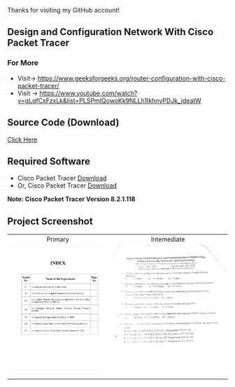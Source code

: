 Thanks for visiting my GitHub account!


## Design and Configuration Network  With Cisco Packet Tracer


### For More 
- Visit-> https://www.geeksforgeeks.org/router-configuration-with-cisco-packet-tracer/
- Visit -> https://www.youtube.com/watch?v=gLqfCxFzxLk&list=PLSPmIQowoKk9NLLh1IkhnyPDJk_jdeatW

## Source Code (Download)
[Click Here](https://mega.nz/folder/oLNBRY4L#LTxoOf0nXkIqxTT7-lM-LQ)


## Required Software
- Cisco Packet Tracer [Download](https://drive.google.com/file/d/1UthA44jAEXvGN_6jtb0k23e3xPWcuZpt/view)
- Or, Cisco Packet Tracer [Download](https://www.updatestar.com/en/directdownload/cisco-packet-tracer/3906883)


**Note: Cisco Packet Tracer Version 8.2.1.118**

## Project Screenshot

|   |   |
|:---:|:---:|
|Primary|Intemediate|
|![Primary](https://github.com/learnwithfair/ip-configuration/blob/main/screenshot/primary.jpg)|![Intemediate](https://github.com/learnwithfair/ip-configuration/blob/main/screenshot/intermediate.jpeg)|

